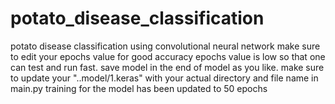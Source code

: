 # potato_disease_classification
potato disease classification using convolutional neural network
make sure to edit your epochs value for good accuracy epochs value is low so that one can test and run fast.
save model in the end of model as you like. 
make sure to update your "..model/1.keras" with your actual directory and file name in main.py
training for the model has been updated to 50 epochs
